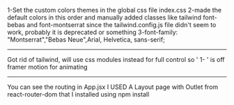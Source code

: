 
1-Set the custom colors themes in the global css file index.css
2-made the default colors in this order and manually added classes like tailwind font-bebas and font-montserrat  since the tailwind.config.js file didn't seem to work, probably it is deprecated or something
3-font-family: "Montserrat","Bebas Neue",Arial, Helvetica, sans-serif;

---------------------------------------------------------------------------------------------

Got rid of tailwind, will use css modules instead for full control
so ' 1- ' is off
framer motion for animating

---------------------------------------------------------------------
You can see the routing in App.jsx I USED A Layout page with Outlet from react-router-dom that I installed using npm install 

